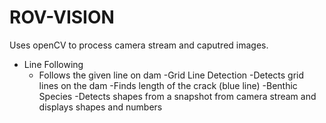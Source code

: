 ROV-VISION
==========

Uses openCV to process camera stream and caputred images.

- Line Following
  - Follows the given line on dam
-Grid Line Detection
  -Detects grid lines on the dam
  -Finds length of the crack (blue line)
-Benthic Species
  -Detects shapes from a snapshot from camera stream and displays shapes and numbers


